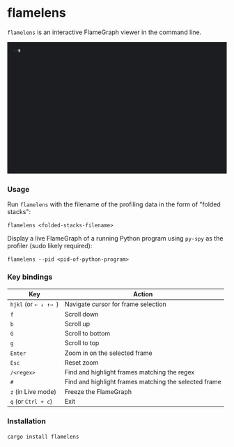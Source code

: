 # flamelens

`flamelens` is an interactive FlameGraph viewer in the command line.

![Demo](.github/demo.gif)

### Usage

Run `flamelens` with the filename of the profiling data in the form of "folded stacks":

```
flamelens <folded-stacks-filename>
```

Display a live FlameGraph of a running Python program using `py-spy` as the profiler (sudo likely
required):

```
flamelens --pid <pid-of-python-program>
```

### Key bindings
Key | Action
--- | ---
`hjkl` (or `← ↓ ↑→ `) | Navigate cursor for frame selection
`f` | Scroll down
`b` | Scroll up
`G` | Scroll to bottom
`g` | Scroll to top
`Enter` | Zoom in on the selected frame
`Esc` | Reset zoom
`/<regex>` | Find and highlight frames matching the regex
`#` | Find and highlight frames matching the selected frame
`z` (in Live mode) | Freeze the FlameGraph
`q` (or `Ctrl + c`) | Exit

### Installation

```
cargo install flamelens
```